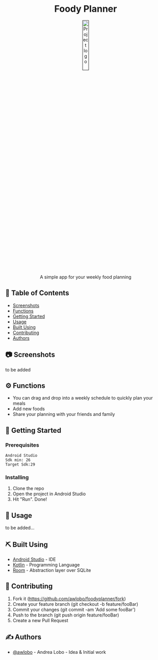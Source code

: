 

<h1 align="center">Foody Planner</h1>
<p align="center">
  <a href="" rel="noopener">
 <img width=20% src="https://i.imgur.com/syqstdu.png" alt="Project logo"></a>
</p>

<p align="center">A simple app for your weekly food planning<br></p>

## 📝 Table of Contents

- [Screenshots](#screenshots)
- [Functions](#functions)
- [Getting Started](#getting_started)
- [Usage](#usage)
- [Built Using](#built_using)<!-- - [TODO](#todo) --><!-- - [Release History](#release) -->
- [Contributing](#contribute)
- [Authors](#authors)

## :camera: Screenshots <a name = "screenshots"></a>

<div align="left">
 <!-- <img src="/website/public/assets/home1.png" width="25%"/> -->
to be added
</div>

## :gear: Functions  <a name = "functions"></a>

- You can drag and drop into a weekly schedule to quickly plan your meals
- Add new foods
- Share your planning with your friends and family

## 🏁 Getting Started <a name = "getting_started"></a>

### Prerequisites

``` shell
Android Studio
Sdk min: 26
Target Sdk:29
```

### Installing

1. Clone the repo
2. Open the project in Android Studio
3. Hit "Run". Done!

## 🎈 Usage <a name="usage"></a>

to be added...

## ⛏️ Built Using <a name = "built_using"></a>

- [Android Studio](https://developer.android.com/) - IDE
- [Kotlin](https://kotlinlang.org/) - Programming Language
- [Room](https://kotlinlang.org/) - Abstraction layer over SQLite

<!-- ## :pencil2: To-Do (in order of priority) <a name = "todo"></a>

### High Priority

- ToDo 1

### Medium Priority

### Low Priority

## :hourglass: Release History  <a name = "history"></a>

- 0.1.1
  - FIX: Crash when calling baz() (Thanks @GenerousContributorName!)
- 0.1.0
  - The first proper release
  - CHANGE: Rename foo() to bar()
- 0.0.1
  - Work in progress -->

## :handshake: Contributing  <a name = "contribute"></a>

1. Fork it (https://github.com/awlobo/foodyplanner/fork)
2. Create your feature branch (git checkout -b feature/fooBar)
3. Commit your changes (git commit -am 'Add some fooBar')
4. Push to the branch (git push origin feature/fooBar)
5. Create a new Pull Request

## ✍️ Authors <a name = "authors"></a>

- [@awlobo](https://github.com/awlobo) - Andrea Lobo - Idea & Initial work
